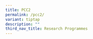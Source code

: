 ```yaml
---
title: PCC2
permalink: /pcc2/
variant: tiptap
description: ""
third_nav_title: Research Programmes
---
```

